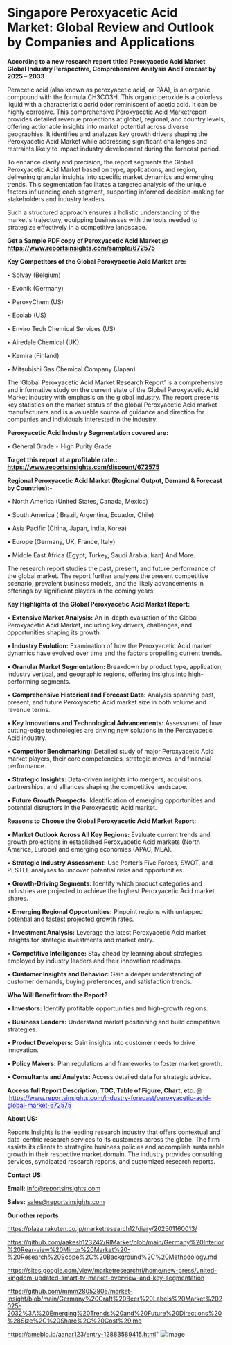 # Singapore Peroxyacetic Acid Market: Global Review and Outlook by Companies and Applications

<strong>According to a new research report titled Peroxyacetic Acid Market Global Industry Perspective, Comprehensive Analysis And Forecast by 2025 – 2033</strong>

Peracetic acid (also known as peroxyacetic acid, or PAA), is an organic compound with the formula CH3CO3H. This organic peroxide is a colorless liquid with a characteristic acrid odor reminiscent of acetic acid. It can be highly corrosive. This comprehensive <a href=https://www.reportsinsights.com/sample/672575>Peroxyacetic Acid Market</a>report provides detailed revenue projections at global, regional, and country levels, offering actionable insights into market potential across diverse geographies. It identifies and analyzes key growth drivers shaping the Peroxyacetic Acid Market while addressing significant challenges and restraints likely to impact industry development during the forecast period.

To enhance clarity and precision, the report segments the Global Peroxyacetic Acid Market based on type, applications, and region, delivering granular insights into specific market dynamics and emerging trends. This segmentation facilitates a targeted analysis of the unique factors influencing each segment, supporting informed decision-making for stakeholders and industry leaders.

Such a structured approach ensures a holistic understanding of the market's trajectory, equipping businesses with the tools needed to strategize effectively in a competitive landscape.

<strong>Get a Sample PDF copy of Peroxyacetic Acid Market </strong><strong>@<a href=https://www.reportsinsights.com/sample/672575 style=color:#0000ff;> https://www.reportsinsights.com/sample/672575</a></strong></font>

<strong>Key Competitors of the Global Peroxyacetic Acid Market are:</strong>

‣ Solvay (Belgium)

‣ Evonik (Germany)

‣ PeroxyChem (US)

‣ Ecolab (US)

‣ Enviro Tech Chemical Services (US)

‣ Airedale Chemical (UK)

‣ Kemira (Finland)

‣ Mitsubishi Gas Chemical Company (Japan)

The ‘Global Peroxyacetic Acid Market Research Report’ is a comprehensive and informative study on the current state of the Global Peroxyacetic Acid Market industry with emphasis on the global industry. The report presents key statistics on the market status of the global Peroxyacetic Acid market manufacturers and is a valuable source of guidance and direction for companies and individuals interested in the industry.

<strong>Peroxyacetic Acid Industry Segmentation covered are:</strong>

‣ General Grade
‣ High Purity Grade

<strong>To get this report at a profitable rate.: <a href=https://www.reportsinsights.com/discount/672575 style=color:#0000ff;>https://www.reportsinsights.com/discount/672575</a></strong></font>

<strong>Regional Peroxyacetic Acid Market (Regional Output, Demand &amp; Forecast by Countries):-</strong>

• North America (United States, Canada, Mexico)

• South America ( Brazil, Argentina, Ecuador, Chile)

• Asia Pacific (China, Japan, India, Korea)

• Europe (Germany, UK, France, Italy)

• Middle East Africa (Egypt, Turkey, Saudi Arabia, Iran) And More.

The research report studies the past, present, and future performance of the global market. The report further analyzes the present competitive scenario, prevalent business models, and the likely advancements in offerings by significant players in the coming years.

<strong>Key Highlights of the Global Peroxyacetic Acid Market Report:</strong>

• <strong>Extensive Market Analysis:</strong> An in-depth evaluation of the Global Peroxyacetic Acid Market, including key drivers, challenges, and opportunities shaping its growth.

• <strong>Industry Evolution:</strong> Examination of how the Peroxyacetic Acid market dynamics have evolved over time and the factors propelling current trends.

• <strong>Granular Market Segmentation:</strong> Breakdown by product type, application, industry vertical, and geographic regions, offering insights into high-performing segments.

• <strong>Comprehensive Historical and Forecast Data:</strong> Analysis spanning past, present, and future Peroxyacetic Acid market size in both volume and revenue terms.

• <strong>Key Innovations and Technological Advancements:</strong> Assessment of how cutting-edge technologies are driving new solutions in the Peroxyacetic Acid industry.

• <strong>Competitor Benchmarking:</strong> Detailed study of major Peroxyacetic Acid market players, their core competencies, strategic moves, and financial performance.

• <strong>Strategic Insights:</strong> Data-driven insights into mergers, acquisitions, partnerships, and alliances shaping the competitive landscape.

• <strong>Future Growth Prospects:</strong> Identification of emerging opportunities and potential disruptors in the Peroxyacetic Acid market.

<strong>Reasons to Choose the Global Peroxyacetic Acid Market Report:</strong>

• <strong>Market Outlook Across All Key Regions:</strong> Evaluate current trends and growth projections in established Peroxyacetic Acid markets (North America, Europe) and emerging economies (APAC, MEA).

• <strong>Strategic Industry Assessment:</strong> Use Porter’s Five Forces, SWOT, and PESTLE analyses to uncover potential risks and opportunities.

• <strong>Growth-Driving Segments:</strong> Identify which product categories and industries are projected to achieve the highest Peroxyacetic Acid market shares.

• <strong>Emerging Regional Opportunities:</strong> Pinpoint regions with untapped potential and fastest projected growth rates.

• <strong>Investment Analysis:</strong> Leverage the latest Peroxyacetic Acid market insights for strategic investments and market entry.

• <strong>Competitive Intelligence:</strong> Stay ahead by learning about strategies employed by industry leaders and their innovation roadmaps.

• <strong>Customer Insights and Behavior:</strong> Gain a deeper understanding of customer demands, buying preferences, and satisfaction trends.

<strong>Who Will Benefit from the Report?</strong>

• <strong>Investors:</strong> Identify profitable opportunities and high-growth regions.

• <strong>Business Leaders:</strong> Understand market positioning and build competitive strategies.

• <strong>Product Developers:</strong> Gain insights into customer needs to drive innovation.

• <strong>Policy Makers:</strong> Plan regulations and frameworks to foster market growth.

• <strong>Consultants and Analysts:</strong> Access detailed data for strategic advice.
</ul>
<strong>Access full Report Description, TOC, Table of Figure, Chart, etc. </strong>@  <a href=https://www.reportsinsights.com/industry-forecast/peroxyacetic-acid-global-market-672575 style=color:#0000ff;>https://www.reportsinsights.com/industry-forecast/peroxyacetic-acid-global-market-672575</a></font>

<strong><strong>About US</strong>:</strong>

Reports Insights is the leading research industry that offers contextual and data-centric research services to its customers across the globe. The firm assists its clients to strategize business policies and accomplish sustainable growth in their respective market domain. The industry provides consulting services, syndicated research reports, and customized research reports.

<strong>Contact US:</strong>

<p class=""""><b>Email:</b> <a href=mailto:info@reportsinsights.com>info@reportsinsights.com</a></p>
<p class=""""><b>Sales:</b> <a href=mailto:sales@reportsinsights.com>sales@reportsinsights.com</a></p>

<strong>Our other reports</strong>

<a href=https://plaza.rakuten.co.jp/marketresearch12/diary/202501160013/>https://plaza.rakuten.co.jp/marketresearch12/diary/202501160013/</a>

<a href=https://github.com/aakesh123242/RIMarket/blob/main/Germany%20Interior%20Rear-view%20Mirror%20Market%20-%20Research%20Scope%2C%20Background%2C%20Methodology.md>https://github.com/aakesh123242/RIMarket/blob/main/Germany%20Interior%20Rear-view%20Mirror%20Market%20-%20Research%20Scope%2C%20Background%2C%20Methodology.md</a>

<a href=https://sites.google.com/view/marketresearchri/home/new-press/united-kingdom-updated-smart-tv-market-overview-and-key-segmentation>https://sites.google.com/view/marketresearchri/home/new-press/united-kingdom-updated-smart-tv-market-overview-and-key-segmentation</a>

<a href=https://github.com/mmm28052805/market-insight/blob/main/Germany%20Craft%20Beer%20Labels%20Market%202025-2032%3A%20Emerging%20Trends%20and%20Future%20Directions%20%28Size%2C%20Share%2C%20Cost%29.md>https://github.com/mmm28052805/market-insight/blob/main/Germany%20Craft%20Beer%20Labels%20Market%202025-2032%3A%20Emerging%20Trends%20and%20Future%20Directions%20%28Size%2C%20Share%2C%20Cost%29.md</a>

<a href=https://ameblo.jp/aanar123/entry-12883589415.html>https://ameblo.jp/aanar123/entry-12883589415.html</a>"
![image](https://github.com/user-attachments/assets/6927f6d9-b051-467f-b345-1a364905577f)
